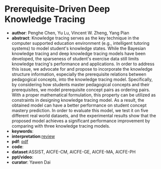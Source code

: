 # Prerequisite-Driven Deep Knowledge Tracing

- **author**: Penghe Chen, Yu Lu, Vincent W. Zheng, Yang Pian
- **abstract**: Knowledge tracing serves as the key technique in the computer supported education environment (e.g., intelligent tutoring systems) to model student's knowledge states. While the Bayesian knowledge tracing and deep knowledge tracing models have been developed, the sparseness of student's exercise data still limits knowledge tracing's performance and applications. In order to address this issue, we advocate for and propose to incorporate the knowledge structure information, especially the prerequisite relations between pedagogical concepts, into the knowledge tracing model. Specifically, by considering how students master pedagogical concepts and their prerequisites, we model prerequisite concept pairs as ordering pairs. With a proper mathematical formulation, this property can be utilized as constraints in designing knowledge tracing model. As a result, the obtained model can have a better performance on student concept mastery prediction. In order to evaluate this model, we test it on five different real world datasets, and the experimental results show that the proposed model achieves a significant performance improvement by comparing with three knowledge tracing models. 
- **keywords**:
- **interpretation**:[review](https://blog.csdn.net/Zoe_Su/article/details/84481651)
- **pdf**: [pdf](https://aic-fe.bnu.edu.cn/docs/20190109161907836283.pdf)
- **code**: 
- **dataset**:ASSIST, AICFE-CM, AICFE-GE, AICFE-MA, AICFE-PH
- **ppt/video**:
- **curator**: Yawen Dai
